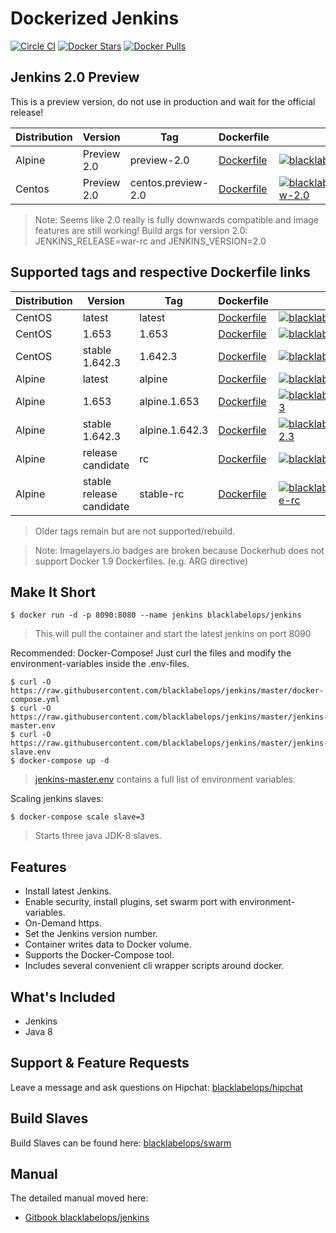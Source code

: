 # Dockerized Jenkins

[![Circle CI](https://circleci.com/gh/blacklabelops/jenkins/tree/master.svg?style=shield)](https://circleci.com/gh/blacklabelops/jenkins/tree/master) [![Docker Stars](https://img.shields.io/docker/stars/blacklabelops/jenkins.svg)](https://hub.docker.com/r/blacklabelops/jenkins/) [![Docker Pulls](https://img.shields.io/docker/pulls/blacklabelops/jenkins.svg)](https://hub.docker.com/r/blacklabelops/jenkins/)

## Jenkins 2.0 Preview

This is a preview version, do not use in production and wait for the official release!

| Distribution | Version      | Tag          | Dockerfile | Size |
|--------------|--------------|--------------|------------|------|
| Alpine | Preview 2.0 | preview-2.0 | [Dockerfile](https://github.com/blacklabelops/jenkins/blob/master/DockerfileAlpine) | [![blacklabelops/jenkins:preview-2.0](https://badge.imagelayers.io/blacklabelops/jenkins:preview-2.0.svg)](https://imagelayers.io/?images=blacklabelops/jenkins:preview-2.0 'blacklabelops/jenkins:preview-2.0') |
| Centos | Preview 2.0 | centos.preview-2.0 | [Dockerfile](https://github.com/blacklabelops/jenkins/blob/master/Dockerfile) | [![blacklabelops/jenkins:centos.preview-2.0](https://badge.imagelayers.io/blacklabelops/jenkins:centos.preview-2.0.svg)](https://imagelayers.io/?images=blacklabelops/jenkins:centos.preview-2.0 'blacklabelops/jenkins:centos.preview-2.0') |

> Note: Seems like 2.0 really is fully downwards compatible and image features are still working! Build args for version 2.0: JENKINS_RELEASE=war-rc and JENKINS_VERSION=2.0

## Supported tags and respective Dockerfile links

| Distribution | Version      | Tag          | Dockerfile | Size |
|--------------|--------------|--------------|------------|------|
| CentOS | latest | latest | [Dockerfile](https://github.com/blacklabelops/jenkins/blob/master/Dockerfile) | [![blacklabelops/jenkins:latest](https://badge.imagelayers.io/blacklabelops/jenkins:latest.svg)](https://imagelayers.io/?images=blacklabelops/jenkins:latest 'blacklabelops/jenkins:latest') |
| CentOS | 1.653 | 1.653 |  [Dockerfile](https://github.com/blacklabelops/jenkins/blob/master/Dockerfile) | [![blacklabelops/jenkins:1.653](https://badge.imagelayers.io/blacklabelops/jenkins:1.653.svg)](https://imagelayers.io/?images=blacklabelops/jenkins:1.653 'blacklabelops/jenkins:1.653') |
| CentOS | stable 1.642.3 | 1.642.3 |  [Dockerfile](https://github.com/blacklabelops/jenkins/blob/master/Dockerfile) | [![blacklabelops/jenkins:1.642.3](https://badge.imagelayers.io/blacklabelops/jenkins:1.642.3.svg)](https://imagelayers.io/?images=blacklabelops/jenkins:1.642.3 'blacklabelops/jenkins:1.642.3') |
| Alpine | latest | alpine | [Dockerfile](https://github.com/blacklabelops/jenkins/blob/master/DockerfileAlpine) | [![blacklabelops/jenkins:alpine](https://badge.imagelayers.io/blacklabelops/jenkins:alpine.svg)](https://imagelayers.io/?images=blacklabelops/jenkins:alpine 'blacklabelops/jenkins:alpine') |
| Alpine | 1.653 | alpine.1.653 | [Dockerfile](https://github.com/blacklabelops/jenkins/blob/master/DockerfileAlpine) | [![blacklabelops/jenkins:alpine.1.653](https://badge.imagelayers.io/blacklabelops/jenkins:alpine.1.653.svg)](https://imagelayers.io/?images=blacklabelops/jenkins:alpine.1.653 'blacklabelops/jenkins:alpine.1.653') |
| Alpine | stable 1.642.3 | alpine.1.642.3 | [Dockerfile](https://github.com/blacklabelops/jenkins/blob/master/DockerfileAlpine) | [![blacklabelops/jenkins:alpine.1.642.3](https://badge.imagelayers.io/blacklabelops/jenkins:alpine.1.642.3.svg)](https://imagelayers.io/?images=blacklabelops/jenkins:alpine.1.642.3 'blacklabelops/jenkins:alpine.1.642.3') |
| Alpine | release candidate | rc | [Dockerfile](https://github.com/blacklabelops/jenkins/blob/master/DockerfileAlpine) | [![blacklabelops/jenkins:rc](https://badge.imagelayers.io/blacklabelops/jenkins:rc.svg)](https://imagelayers.io/?images=blacklabelops/jenkins:rc 'blacklabelops/jenkins:rc') |
| Alpine | stable release candidate | stable-rc | [Dockerfile](https://github.com/blacklabelops/jenkins/blob/master/DockerfileAlpine) | [![blacklabelops/jenkins:alpine.stable-rc](https://badge.imagelayers.io/blacklabelops/jenkins:stable-rc.svg)](https://imagelayers.io/?images=blacklabelops/jenkins:stable-rc 'blacklabelops/jenkins:stable-rc') |

> Older tags remain but are not supported/rebuild.

> Note: Imagelayers.io badges are broken because Dockerhub does not support Docker 1.9 Dockerfiles. (e.g. ARG directive)

## Make It Short

~~~~
$ docker run -d -p 8090:8080 --name jenkins blacklabelops/jenkins
~~~~

> This will pull the container and start the latest jenkins on port 8090

Recommended: Docker-Compose! Just curl the files and modify the environment-variables inside
the .env-files.

~~~~
$ curl -O https://raw.githubusercontent.com/blacklabelops/jenkins/master/docker-compose.yml
$ curl -O https://raw.githubusercontent.com/blacklabelops/jenkins/master/jenkins-master.env
$ curl -O https://raw.githubusercontent.com/blacklabelops/jenkins/master/jenkins-slave.env
$ docker-compose up -d
~~~~

> [jenkins-master.env](https://github.com/blacklabelops/jenkins/blob/master/jenkins-master.env) contains a full list of environment variables.

Scaling jenkins slaves:

~~~~
$ docker-compose scale slave=3
~~~~

> Starts three java JDK-8 slaves.

## Features

* Install latest Jenkins.
* Enable security, install plugins, set swarm port with environment-variables.
* On-Demand https.
* Set the Jenkins version number.
* Container writes data to Docker volume.
* Supports the Docker-Compose tool.
* Includes several convenient cli wrapper scripts around docker.

## What's Included

* Jenkins
* Java 8

## Support & Feature Requests

Leave a message and ask questions on Hipchat: [blacklabelops/hipchat](https://www.hipchat.com/geogBFvEM)

## Build Slaves

Build Slaves can be found here: [blacklabelops/swarm](https://github.com/blacklabelops/swarm)

## Manual

The detailed manual moved here:

* [Gitbook blacklabelops/jenkins](https://www.gitbook.com/book/blacklabelops/jenkins)
